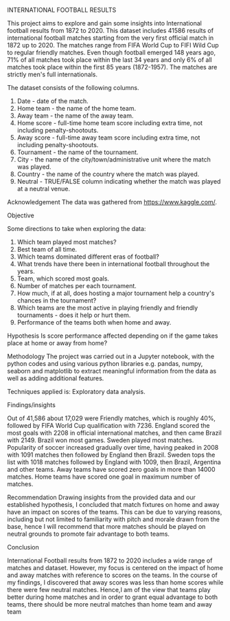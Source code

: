 

INTERNATIONAL FOOTBALL RESULTS

This project aims to explore and gain some insights into International football results from 1872 to 2020.
This dataset includes 41586 results of international football matches starting from the very first official match in 1872 up to 2020. The matches range from FIFA World Cup to FIFI Wild Cup to regular friendly matches. Even though football emerged 148 years ago, 71% of all matches took place within the last 34 years and only 6% of all matches took place within the first 85 years (1872-1957).
The matches are strictly men's full internationals.

The dataset consists of the following columns.

1) Date - date of the match.
2) Home team - the name of the home team.
3) Away team - the name of the away team.
4) Home score - full-time home team score including extra time, not including penalty-shootouts.
5) Away score - full-time away team score including extra time, not including penalty-shootouts.
6) Tournament - the name of the tournament.
7) City - the name of the city/town/administrative unit where the match was played.
8) Country - the name of the country where the match was played.
9) Neutral - TRUE/FALSE column indicating whether the match was played at a neutral venue.

Acknowledgement
The data was gathered from https://www.kaggle.com/.

Objective

Some directions to take when exploring the data:
1) Which team played most matches?
2) Best team of all time.
3) Which teams dominated different eras of football?
4) What trends have there been in international football throughout the years.
5) Team, which scored most goals.
6) Number of matches per each tournament.
7) How much, if at all, does hosting a major tournament help a country's chances in the tournament?
9) Which teams are the most active in playing friendly and friendly tournaments - does it help or hurt them.
10) Performance of the teams both when home and away.
 
 Hypothesis 
  Is score performance affected depending on if the game takes place at home or away from home?
 
Methodology
 The project was carried out in a Jupyter notebook, with the python codes and using various python libraries e.g. pandas, numpy, seaborn and matplotlib to extract meaningful   information from the data as well as adding additional features.
 
 Techniques applied is:
Exploratory data analysis.

Findings/insights 

Out of 41,586 about 17,029 were Friendly matches, which is roughly 40%, followed by FIFA World Cup qualification with 7236.
England scored the most goals with 2208 in official international matches, and then came Brazil with 2149.
Brazil won most games.
Sweden played most matches. 
Popularity of soccer increased gradually over time, having peaked in 2008 with 1091 matches then followed by England then Brazil.
Sweden tops the list with 1018 matches followed by England with 1009, then Brazil, Argentina and other teams.
Away teams have scored zero goals in more than 14000 matches.	Home teams have scored one goal in maximum number of matches.

Recommendation
Drawing insights from the provided data and our established hypothesis, I concluded that match fixtures on home and away have an impact on scores of the teams. This can be due to varying reasons, including but not limited to familiarity with pitch and morale drawn from the base, hence I will recommend that more matches should be played on neutral grounds to promote fair advantage to both teams.

Conclusion

International Football results from 1872 to 2020 includes a wide range of matches and dataset. However, my focus is centered on the impact of home and away matches with reference to scores on the teams. In the course of my findings, I discovered that away scores was less than home scores while there were few neutral matches. Hence,I am of the view that teams play better during home matches and in order to grant equal advantage to both teams, there should be more neutral matches than home team and away team
